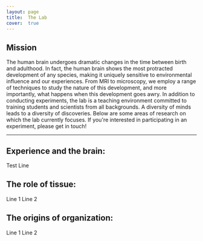 ```yaml
---
layout: page
title:  The Lab
cover:  true 
---
```


## Mission

<div class="row" markdown="1">
	The human brain undergoes dramatic changes in the time between birth and adulthood.
	In fact, the human brain shows the most protracted development of any species, making
	it uniquely sensitive to environmental influence and our experiences. From MRI to
	microscopy, we employ a range of techniques to study the nature of this development,
	and more importantly, what happens when this development goes awry. In addition to
	conducting experiments, the lab is a teaching environment committed to training
	students and scientists from all backgrounds. A diversity of minds leads to a
	diversity of discoveries. Below are some areas of research on which the lab
	currently focuses. If you're interested in participating in an experiment, please get
	in touch!
</div>

***

## Experience and the brain:

Test Line 

## The role of tissue:

Line 1
Line 2 

## The origins of organization:

Line 1
Line 2
<!--author-->


<style type="text/css">
  .row {
    display: flex;
  }

  .column {
    flex: 50%;    
  }

  img.lab-logo {
    display: block;
    margin-left: auto;
    margin-right: auto;
    padding: 10px;
}
</style>

